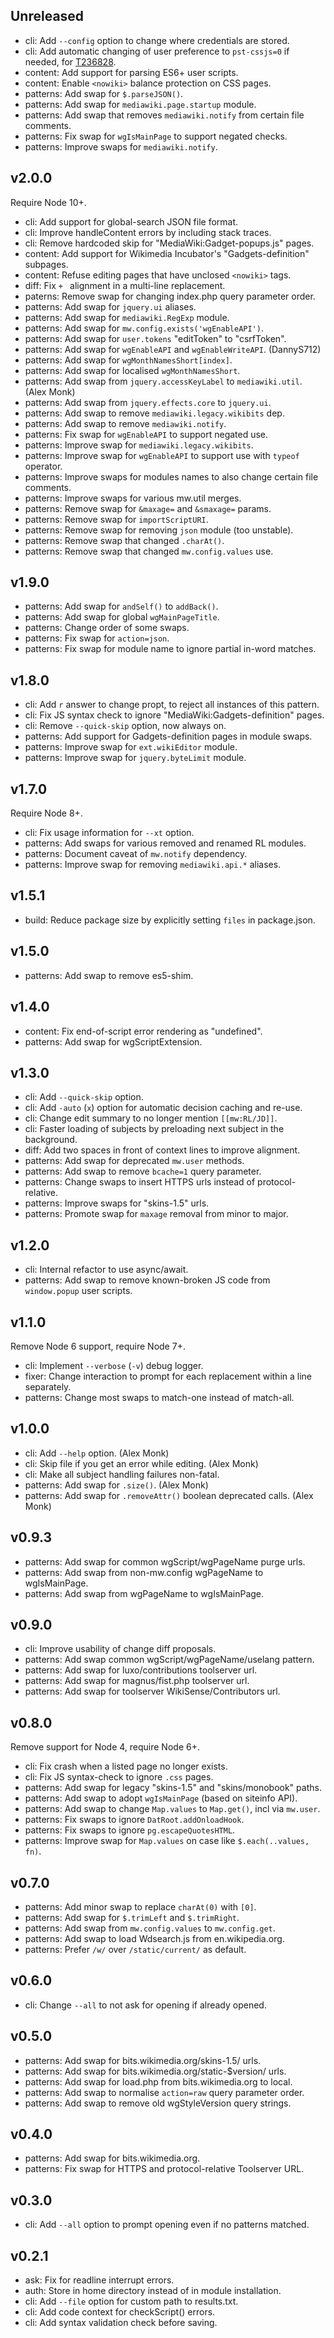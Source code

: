## Unreleased

* cli: Add `--config` option to change where credentials are stored.
* cli: Add automatic changing of user preference to `pst-cssjs=0` if needed, for [T236828](https://phabricator.wikimedia.org/T236828).
* content: Add support for parsing ES6+ user scripts.
* content: Enable `<nowiki>` balance protection on CSS pages.
* patterns: Add swap for `$.parseJSON()`.
* patterns: Add swap for `mediawiki.page.startup` module.
* patterns: Add swap that removes `mediawiki.notify` from certain file comments.
* patterns: Fix swap for `wgIsMainPage` to support negated checks.
* patterns: Improve swaps for `mediawiki.notify`.

## v2.0.0

Require Node 10+.

* cli: Add support for global-search JSON file format.
* cli: Improve handleContent errors by including stack traces.
* cli: Remove hardcoded skip for "MediaWiki:Gadget-popups.js" pages.
* content: Add support for Wikimedia Incubator's "Gadgets-definition" subpages.
* content: Refuse editing pages that have unclosed `<nowiki>` tags.
* diff: Fix `+ ` alignment in a multi-line replacement.
* paterns: Remove swap for changing index.php query parameter order.
* patterns: Add swap for `jquery.ui` aliases.
* patterns: Add swap for `mediawiki.RegExp` module.
* patterns: Add swap for `mw.config.exists('wgEnableAPI')`.
* patterns: Add swap for `user.tokens` "editToken" to "csrfToken".
* patterns: Add swap for `wgEnableAPI` and `wgEnableWriteAPI`. (DannyS712)
* patterns: Add swap for `wgMonthNamesShort[index]`.
* patterns: Add swap for localised `wgMonthNamesShort`.
* patterns: Add swap from `jquery.accessKeyLabel` to `mediawiki.util`. (Alex Monk)
* patterns: Add swap from `jquery.effects.core` to `jquery.ui`.
* patterns: Add swap to remove `mediawiki.legacy.wikibits` dep.
* patterns: Add swap to remove `mediawiki.notify`.
* patterns: Fix swap for `wgEnableAPI` to support negated use.
* patterns: Improve swap for `mediawiki.legacy.wikibits`.
* patterns: Improve swap for `wgEnableAPI` to support use with `typeof` operator.
* patterns: Improve swaps for modules names to also change certain file comments.
* patterns: Improve swaps for various mw.util merges.
* patterns: Remove swap for `&maxage=` and `&smaxage=` params.
* patterns: Remove swap for `importScriptURI`.
* patterns: Remove swap for removing `json` module (too unstable).
* patterns: Remove swap that changed `.charAt()`.
* patterns: Remove swap that changed `mw.config.values` use.

## v1.9.0

* patterns: Add swap for `andSelf()` to `addBack()`.
* patterns: Add swap for global `wgMainPageTitle`.
* patterns: Change order of some swaps.
* patterns: Fix swap for `action=json`.
* patterns: Fix swap for module name to ignore partial in-word matches.

## v1.8.0

* cli: Add `r` answer to change propt, to reject all instances of this pattern.
* cli: Fix JS syntax check to ignore "MediaWiki:Gadgets-definition" pages.
* cli: Remove `--quick-skip` option, now always on.
* patterns: Add support for Gadgets-definition pages in module swaps.
* patterns: Improve swap for `ext.wikiEditor` module.
* patterns: Improve swap for `jquery.byteLimit` module.

## v1.7.0

Require Node 8+.

* cli: Fix usage information for `--xt` option.
* patterns: Add swaps for various removed and renamed RL modules.
* patterns: Document caveat of `mw.notify` dependency.
* patterns: Improve swap for removing `mediawiki.api.*` aliases.

## v1.5.1

* build: Reduce package size by explicitly setting `files` in package.json.

## v1.5.0

* patterns: Add swap to remove es5-shim.

## v1.4.0

* content: Fix end-of-script error rendering as "undefined".
* patterns: Add swap for wgScriptExtension.

## v1.3.0

* cli: Add `--quick-skip` option.
* cli: Add `-auto` (`x`) option for automatic decision caching and re-use.
* cli: Change edit summary to no longer mention `[[mw:RL/JD]]`.
* cli: Faster loading of subjects by preloading next subject in the background.
* diff: Add two spaces in front of context lines to improve alignment.
* patterns: Add swap for deprecated `mw.user` methods.
* patterns: Add swap to remove `bcache=1` query parameter.
* patterns: Change swaps to insert HTTPS urls instead of protocol-relative.
* patterns: Improve swaps for "skins-1.5" urls.
* patterns: Promote swap for `maxage` removal from minor to major.

## v1.2.0

* cli: Internal refactor to use async/await.
* patterns: Add swap to remove known-broken JS code from `window.popup` user scripts.

## v1.1.0

Remove Node 6 support, require Node 7+.

* cli: Implement `--verbose` (`-v`) debug logger.
* fixer: Change interaction to prompt for each replacement within a line separately.
* patterns: Change most swaps to match-one instead of match-all.

## v1.0.0

* cli: Add `--help` option. (Alex Monk)
* cli: Skip file if you get an error while editing. (Alex Monk)
* cli: Make all subject handling failures non-fatal.
* patterns: Add swap for `.size()`. (Alex Monk)
* patterns: Add swap for `.removeAttr()` boolean deprecated calls. (Alex Monk)

## v0.9.3

* patterns: Add swap for common wgScript/wgPageName purge urls.
* patterns: Add swap from non-mw.config wgPageName to wgIsMainPage.
* patterns: Add swap from wgPageName to wgIsMainPage.

## v0.9.0

* cli: Improve usability of change diff proposals.
* patterns: Add swap common wgScript/wgPageName/uselang pattern.
* patterns: Add swap for luxo/contributions toolserver url.
* patterns: Add swap for magnus/fist.php toolserver url.
* patterns: Add swap for toolserver WikiSense/Contributors url.

## v0.8.0

Remove support for Node 4, require Node 6+.

* cli: Fix crash when a listed page no longer exists.
* cli: Fix JS syntax-check to ignore `.css` pages.
* patterns: Add swap for legacy "skins-1.5" and "skins/monobook" paths.
* patterns: Add swap to adopt `wgIsMainPage` (based on siteinfo API).
* patterns: Add swap to change `Map.values` to `Map.get()`, incl via `mw.user`.
* patterns: Fix swaps to ignore `DatRoot.addOnloadHook`.
* patterns: Fix swaps to ignore `pg.escapeQuotesHTML`.
* patterns: Improve swap for `Map.values` on case like `$.each(..values, fn)`.

## v0.7.0

* patterns: Add minor swap to replace `charAt(0)` with `[0]`.
* patterns: Add swap for `$.trimLeft` and `$.trimRight`.
* patterns: Add swap from `mw.config.values` to `mw.config.get`.
* patterns: Add swap to load Wdsearch.js from en.wikipedia.org.
* patterns: Prefer `/w/` over `/static/current/` as default.

## v0.6.0

* cli: Change `--all` to not ask for opening if already opened.

## v0.5.0

* patterns: Add swap for bits.wikimedia.org/skins-1.5/ urls.
* patterns: Add swap for bits.wikimedia.org/static-$version/ urls.
* patterns: Add swap for load.php from bits.wikimedia.org to local.
* patterns: Add swap to normalise `action=raw` query parameter order.
* patterns: Add swap to remove old wgStyleVersion query strings.

## v0.4.0

* patterns: Add swap for bits.wikimedia.org.
* patterns: Fix swap for HTTPS and protocol-relative Toolserver URL.

## v0.3.0

* cli: Add `--all` option to prompt opening even if no patterns matched.

## v0.2.1

* ask: Fix for readline interrupt errors.
* auth: Store in home directory instead of in module installation.
* cli: Add `--file` option for custom path to results.txt.
* cli: Add code context for checkScript() errors.
* cli: Add syntax validation check before saving.
